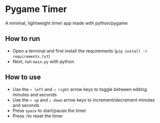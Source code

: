 # Pygame Timer
A minimal, lightweight timer app made with python/pygame

## How to run
- Open a terminal and first install the requirements (`pip install -r requirements.txt`)
- Next, run `main.py` with python

## How to use
- Use the `← left` and `→ right` arrow keys to toggle between editing minutes and seconds
- Use the `↑ up` and `↓ down` arrow keys to increment/decrement minutes and seconds
- Press `space` to start/pause the timer
- Press `r`to reset the timer
